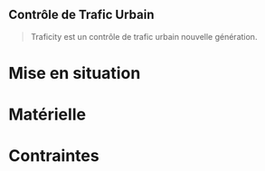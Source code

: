 ## Contrôle de Trafic Urbain

>   Traficity est un contrôle de trafic urbain nouvelle génération.

Mise en situation
=================

Matérielle
==========

Contraintes
===========
